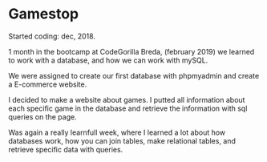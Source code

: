 # Gamestop


Started coding: dec, 2018.

1 month in the bootcamp at CodeGorilla Breda, (february 2019) we learned to work with a database, and how we can work with mySQL. 

We were assigned to create our first database with phpmyadmin and create a E-commerce website.

I decided to make a website about games. I putted all information about each specific game in the database and retrieve the information with sql queries on the page.

Was again a really learnfull week, where I learned a lot about how databases work, how you can join tables, make relational tables, and retrieve specific data with queries.  

  
